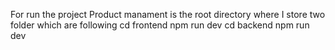 For run the project 
Product manament is the root directory where I store two folder which are following
cd frontend
npm run dev 
cd backend
npm run dev

